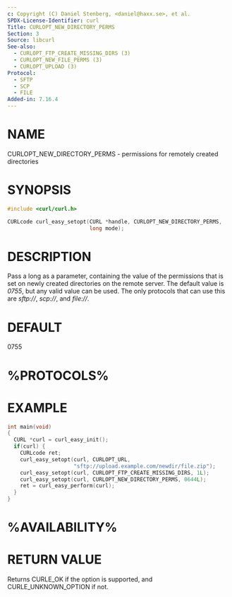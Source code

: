 ```yaml
---
c: Copyright (C) Daniel Stenberg, <daniel@haxx.se>, et al.
SPDX-License-Identifier: curl
Title: CURLOPT_NEW_DIRECTORY_PERMS
Section: 3
Source: libcurl
See-also:
  - CURLOPT_FTP_CREATE_MISSING_DIRS (3)
  - CURLOPT_NEW_FILE_PERMS (3)
  - CURLOPT_UPLOAD (3)
Protocol:
  - SFTP
  - SCP
  - FILE
Added-in: 7.16.4
---
```


# NAME

CURLOPT_NEW_DIRECTORY_PERMS - permissions for remotely created directories

# SYNOPSIS

~~~c
#include <curl/curl.h>

CURLcode curl_easy_setopt(CURL *handle, CURLOPT_NEW_DIRECTORY_PERMS,
                          long mode);
~~~

# DESCRIPTION

Pass a long as a parameter, containing the value of the permissions that is
set on newly created directories on the remote server. The default value is
*0755*, but any valid value can be used. The only protocols that can use
this are *sftp://*, *scp://*, and *file://*.

# DEFAULT

0755

# %PROTOCOLS%

# EXAMPLE

~~~c
int main(void)
{
  CURL *curl = curl_easy_init();
  if(curl) {
    CURLcode ret;
    curl_easy_setopt(curl, CURLOPT_URL,
                     "sftp://upload.example.com/newdir/file.zip");
    curl_easy_setopt(curl, CURLOPT_FTP_CREATE_MISSING_DIRS, 1L);
    curl_easy_setopt(curl, CURLOPT_NEW_DIRECTORY_PERMS, 0644L);
    ret = curl_easy_perform(curl);
  }
}
~~~

# %AVAILABILITY%

# RETURN VALUE

Returns CURLE_OK if the option is supported, and CURLE_UNKNOWN_OPTION if not.
